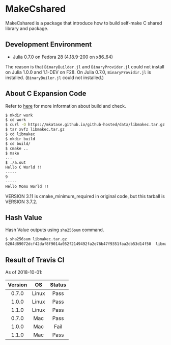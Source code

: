 # MakeCshared

MakeCshared is a package that introduce how to build self-make C shared library and package.

## Development Environment

* Julia 0.7.0 on Fedora 28 (4.18.9-200 on x86_64)

The reason is that `BinaryBuilder.jl` and `BinaryProvider.jl` could not install on Julia 1.0.0 and 1.1-DEV on F28. On Julia 0.7.0, `BinaryProvidir.jl` is installed. (`BinaryBuiler.jl` could not installed.)  

## About C Expansion Code
Refer to [here](https://github.com/mkatase/JuliaPractice) for more information about build and check.

```bash
$ mkdir work
$ cd work
$ curl -O https://mkatase.github.io/github-hosted/data/libmakec.tar.gz
$ tar xvfz libmakec.tar.gz 
$ cd libmakec
$ mkdir build
$ cd build/
$ cmake ..
$ make
...
$ ./a.out
Hello C World !!
-----
9
-----
Hello Momo World !!
```

VERSION 3.11 is cmake_minimum_required in original code, but this tarball is VERSION 3.7.2.

## Hash Value
Hash Value outputs using `sha256sum` command.

```bash
$ sha256sum libmakec.tar.gz
6204d89072dcf42daf8f9014a052f2149492fa2e76b47f9351faa2db53d14f50  libmakec.tar.gz
```

## Result of Travis CI
As of 2018-10-01:

|Version|OS|Status|
|:-----:|:--:|:------:|
|0.7.0|Linux|Pass|
|1.0.0|Linux|Pass|
|1.1.0|Linux|Pass|
|0.7.0|Mac|Pass|
|1.0.0|Mac|Fail|
|1.1.0|Mac|Pass|

